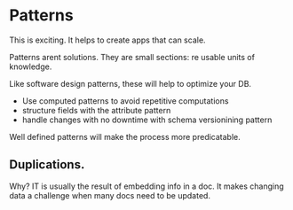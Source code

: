 # Patterns


This is exciting. It helps to create apps that can scale.

Patterns arent solutions. They are small sections: re usable units of knowledge.

Like software design patterns, these will help to optimize your DB.

- Use computed patterns to avoid repetitive computations
- structure fields with the attribute pattern
- handle changes with no downtime with schema versionining pattern

Well defined patterns will make the process more predicatable.


## Duplications.

Why? IT is usually the result of embedding info in a doc. It makes changing data a challenge when many docs need to be updated.

